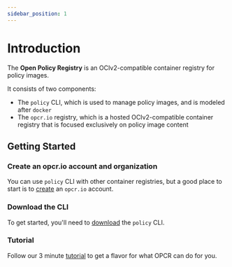 ```yaml
---
sidebar_position: 1
---
```


# Introduction

The **Open Policy Registry** is an OCIv2-compatible container registry for policy images. 

It consists of two components:
* The `policy` CLI, which is used to manage policy images, and is modeled after `docker`
* The `opcr.io` registry, which is a hosted OCIv2-compatible container registry that is focused 
exclusively on policy image content

## Getting Started

### Create an opcr.io account and organization

You can use `policy` CLI with other container registries, but a good place to start is 
to [create](/docs/opcr/create-account) an `opcr.io` account. 

### Download the CLI

To get started, you'll need to [download](/docs/cli/download) the `policy` CLI.

### Tutorial

Follow our 3 minute [tutorial](/docs/tutorial) to get a flavor for what OPCR can do for you.
